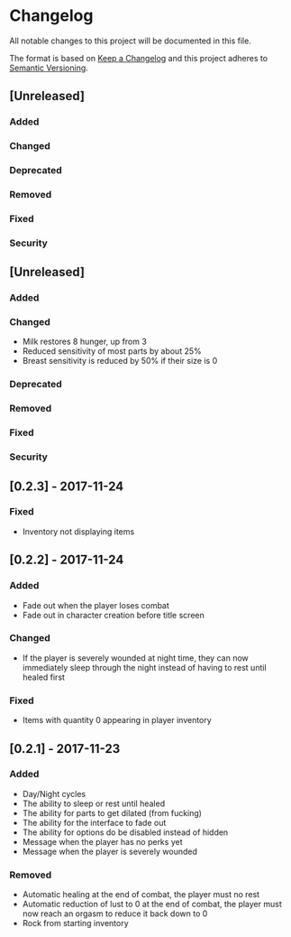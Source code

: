 # Changelog
All notable changes to this project will be documented in this file.

The format is based on [Keep a Changelog](http://keepachangelog.com/en/1.0.0/)
and this project adheres to [Semantic Versioning](http://semver.org/spec/v2.0.0.html).

## [Unreleased]
### Added
### Changed
### Deprecated
### Removed
### Fixed
### Security

## [Unreleased]
### Added
### Changed
- Milk restores 8 hunger, up from 3
- Reduced sensitivity of most parts by about 25%
- Breast sensitivity is reduced by 50% if their size is 0

### Deprecated
### Removed
### Fixed
### Security

## [0.2.3] - 2017-11-24
### Fixed
- Inventory not displaying items

## [0.2.2] - 2017-11-24
### Added
- Fade out when the player loses combat
- Fade out in character creation before title screen

### Changed
- If the player is severely wounded at night time, they can now immediately sleep through the night instead of having to rest until healed first

### Fixed
- Items with quantity 0 appearing in player inventory

## [0.2.1] - 2017-11-23
### Added
- Day/Night cycles
- The ability to sleep or rest until healed
- The ability for parts to get dilated (from fucking)
- The ability for the interface to fade out
- The ability for options do be disabled instead of hidden
- Message when the player has no perks yet
- Message when the player is severely wounded

### Removed
- Automatic healing at the end of combat, the player must no rest
- Automatic reduction of lust to 0 at the end of combat, the player must now reach an orgasm to reduce it back down to 0
- Rock from starting inventory